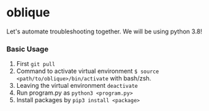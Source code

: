 # oblique

Let's automate troubleshooting together. We will be using python 3.8!

### Basic Usage
1. First `git pull`
2. Command to activate virtual environment `$ source <path/to/oblique>/bin/activate` with bash/zsh.
3. Leaving the virtual environment `deactivate`
4. Run program.py as `python3 <program.py>`
5. Install packages by `pip3 install <package>`
